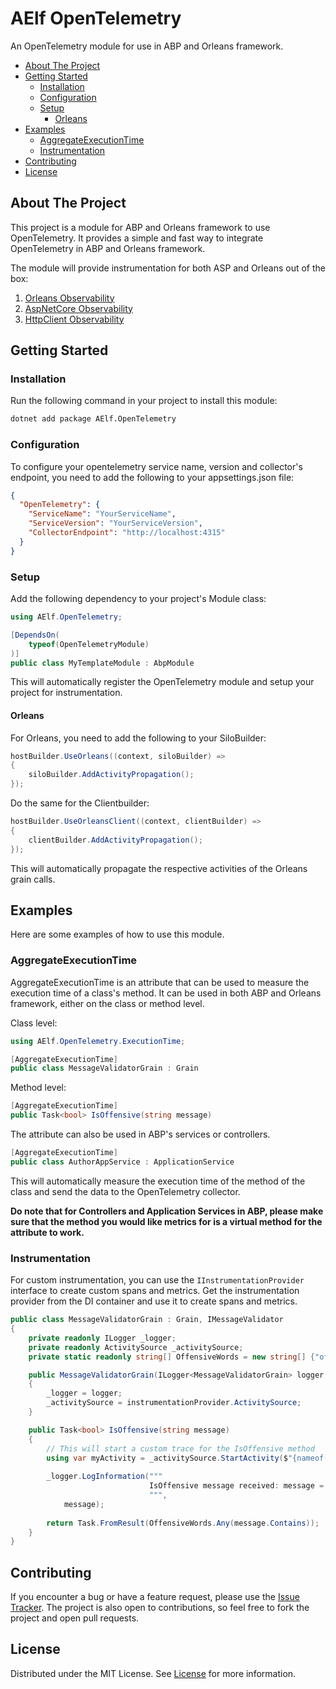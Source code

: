 # AElf OpenTelemetry

An OpenTelemetry module for use in ABP and Orleans framework.

- [About The Project](#about-the-project)
- [Getting Started](#getting-started)
  - [Installation](#installation)
  - [Configuration](#configuration)
  - [Setup](#setup)
    - [Orleans](#orleans)
- [Examples](#examples)
  - [AggregateExecutionTime](#aggregateexecutiontime)
  - [Instrumentation](#instrumentation)
- [Contributing](#contributing)
- [License](#license)

## About The Project

This project is a module for ABP and Orleans framework to use OpenTelemetry. It provides a simple and fast way to integrate OpenTelemetry in ABP and Orleans framework.

The module will provide instrumentation for both ASP and Orleans out of the box:
1. [Orleans Observability](https://learn.microsoft.com/en-us/dotnet/orleans/host/monitoring/?pivots=orleans-7-0)
2. [AspNetCore Observability](https://github.com/open-telemetry/opentelemetry-dotnet-contrib/blob/main/src/OpenTelemetry.Instrumentation.AspNetCore/README.md)
3. [HttpClient Observability](https://github.com/open-telemetry/opentelemetry-dotnet-contrib/blob/main/src/OpenTelemetry.Instrumentation.Http/README.md)

## Getting Started

### Installation

Run the following command in your project to install this module:

```sh
dotnet add package AElf.OpenTelemetry
```

### Configuration

To configure your opentelemetry service name, version and collector's endpoint, you need to add the following to your appsettings.json file:

```json
{
  "OpenTelemetry": {
    "ServiceName": "YourServiceName",
    "ServiceVersion": "YourServiceVersion",
    "CollectorEndpoint": "http://localhost:4315"
  }
}
```

### Setup

Add the following dependency to your project's Module class:

```cs
using AElf.OpenTelemetry;

[DependsOn(
    typeof(OpenTelemetryModule)
)]
public class MyTemplateModule : AbpModule
```

This will automatically register the OpenTelemetry module and setup your project for instrumentation.

#### Orleans

For Orleans, you need to add the following to your SiloBuilder:

```csharp
hostBuilder.UseOrleans((context, siloBuilder) =>
{
    siloBuilder.AddActivityPropagation();
});
```

Do the same for the Clientbuilder:

```csharp
hostBuilder.UseOrleansClient((context, clientBuilder) =>
{
    clientBuilder.AddActivityPropagation();
});
```

This will automatically propagate the respective activities of the Orleans grain calls.

## Examples

Here are some examples of how to use this module.

### AggregateExecutionTime

AggregateExecutionTime is an attribute that can be used to measure the execution time of a class's method. It can be used in both ABP and Orleans framework, either on the class or method level.

Class level:
```cs
using AElf.OpenTelemetry.ExecutionTime;

[AggregateExecutionTime]
public class MessageValidatorGrain : Grain
```

Method level:
```cs
[AggregateExecutionTime]
public Task<bool> IsOffensive(string message)
```

The attribute can also be used in ABP's services or controllers.
```csharp
[AggregateExecutionTime]
public class AuthorAppService : ApplicationService
```
This will automatically measure the execution time of the method of the class and send the data to the OpenTelemetry collector.

**Do note that for Controllers and Application Services in ABP, please make sure that the method you would like metrics for is a virtual method for the attribute to work.**

### Instrumentation

For custom instrumentation, you can use the `IInstrumentationProvider` interface to create custom spans and metrics. Get the instrumentation provider from the DI container and use it to create spans and metrics.

```csharp
public class MessageValidatorGrain : Grain, IMessageValidator
{
    private readonly ILogger _logger;
    private readonly ActivitySource _activitySource;
    private static readonly string[] OffensiveWords = new string[] {"offensive", "bad", "rude"};

    public MessageValidatorGrain(ILogger<MessageValidatorGrain> logger, IInstrumentationProvider instrumentationProvider)
    {
        _logger = logger;
        _activitySource = instrumentationProvider.ActivitySource;
    }

    public Task<bool> IsOffensive(string message)
    {
        // This will start a custom trace for the IsOffensive method
        using var myActivity = _activitySource.StartActivity($"{nameof(MessageValidatorGrain)}.IsOffensive");
        
        _logger.LogInformation("""
                               IsOffensive message received: message = "{Message}"
                               """,
            message);
        
        return Task.FromResult(OffensiveWords.Any(message.Contains));
    }
}
```

## Contributing

If you encounter a bug or have a feature request, please use the [Issue Tracker](https://github.com/AElfProject/aelf.opentelemetry/issues/new). The project is also open to contributions, so feel free to fork the project and open pull requests.

## License

Distributed under the MIT License. See [License](LICENSE) for more information.
